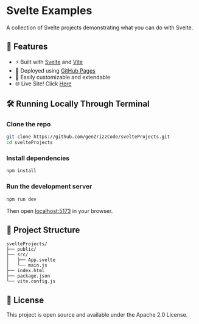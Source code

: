 # Svelte Examples

A collection of Svelte projects demonstrating what you can do with Svelte.

## 🚀 Features

- ⚡️ Built with [Svelte](https://svelte.dev) and [Vite](https://vitejs.dev)
- 📡 Deployed using [GitHub Pages](https://pages.github.com/)
- 🔧 Easily customizable and extendable
- 🌐 Live Site! Click [Here](https://genzrizzcode.github.io/codingClub_AMS/)

## 🛠️ Running Locally Through Terminal

### Clone the repo

```bash
git clone https://github.com/genZrizzCode/svelteProjects.git
cd svelteProjects
```

### Install dependencies

```bash
npm install
```

### Run the development server

```bash
npm run dev
```

Then open [localhost:5173](http://localhost:5173) in your browser.


## 📁 Project Structure

```
svelteProjects/
├── public/
├── src/
│   ├── App.svelte
│   └── main.js
├── index.html
├── package.json
└── vite.config.js
```

## 🧾 License

This project is open source and available under the Apache 2.0 License.

